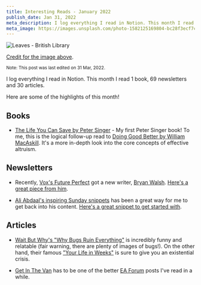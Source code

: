 ```yaml
---
title: Interesting Reads - January 2022
publish_date: Jan 31, 2022
meta_description: I log everything I read in Notion. This month I read 1 book, 69 newsletters and 30 articles. Here are some of the highlights of this month!
meta_image: https://images.unsplash.com/photo-1582125169804-bc28f3ecf7ce?ixlib=rb-1.2.1&ixid=MnwxMjA3fDB8MHxwaG90by1wYWdlfHx8fGVufDB8fHx8&auto=format&fit=crop&w=952&q=80
---
```


![Leaves - British Library](https://images.unsplash.com/photo-1582125169804-bc28f3ecf7ce?ixlib=rb-1.2.1&ixid=MnwxMjA3fDB8MHxwaG90by1wYWdlfHx8fGVufDB8fHx8&auto=format&fit=crop&w=952&q=80)

[Credit for the image above](https://unsplash.com/photos/FEAQwjesYKU).

<small>Note: This post was last edited on 31 Mar, 2022.</small>

I log everything I read in Notion. This month I read 1 book, 69 newsletters and 30 articles.

Here are some of the highlights of this month!

## Books

- [The Life You Can Save by Peter Singer](https://www.goodreads.com/book/show/49084908-the-life-you-can-save) - My first Peter Singer book! To me, this is the logical follow-up read to [Doing Good Better by William MacAskill](https://www.goodreads.com/book/show/23398748-doing-good-better). It's a more in-depth look into the core concepts of effective altruism.

## Newsletters

- Recently, [Vox's Future Perfect](https://www.vox.com/future-perfect) got a new writer, [Bryan Walsh](https://www.vox.com/2021/12/16/22839488/bryan-walsh-joins-vox-as-editor-of-future-perfect). [Here's a great piece from him](https://www.vox.com/future-perfect/2022/1/5/22867184/us-census-population-growth-slowdown-migration-birth-death).

- [Ali Abdaal's inspiring Sunday snippets](https://aliabdaal.com/newsletter/) has been a great way for me to get back into his content. [Here's a great snippet to get started with](https://aliabdaal.com/i-hired-an-accountability-coach/).

## Articles

- [Wait But Why's "Why Bugs Ruin Everything"](https://waitbutwhy.com/2014/02/why-bugs-ruin-everything.html) is incredibly funny and relatable (fair warning, there are plenty of images of bugs!). On the other hand, their famous ["Your Life in Weeks"](https://waitbutwhy.com/2014/05/life-weeks.html) is sure to give you an existential crisis.

- [Get In The Van](https://forum.effectivealtruism.org/posts/cRsPfkyAKZ3crxynB/get-in-the-van) has to be one of the better [EA Forum](https://effective-altruism.com) posts I've read in a while.
